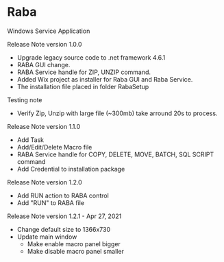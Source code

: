 # Raba
Windows Service Application

Release Note version 1.0.0
- Upgrade legacy source code to .net framework 4.6.1
- RABA GUI change.
- RABA Service handle for ZIP, UNZIP command.
- Added Wix project as installer for Raba GUI and Raba Service.
- The installation file placed in folder RabaSetup

Testing note
- Verify Zip, Unzip with large file (~300mb) take arround 20s to process.

Release Note version 1.1.0
- Add Task
- Add/Edit/Delete Macro file
- RABA Service handle for COPY, DELETE, MOVE, BATCH, SQL SCRIPT command
- Add Credential to installation package

Release Note version 1.2.0
- Add RUN action to RABA control
- Add "RUN" to RABA file

Release Note version 1.2.1 - Apr 27, 2021
- Change default size to 1366x730
- Update main window
	+ Make enable macro panel bigger
	+ Make disable macro panel smaller
